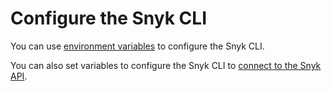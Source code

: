 # Configure the Snyk CLI

You can use [environment variables](environment-variables-for-snyk-cli.md) to configure the Snyk CLI.

You can also set variables to configure the Snyk CLI to [connect to the Snyk API](configure-snyk-cli-to-connect-to-snyk-api.md).

